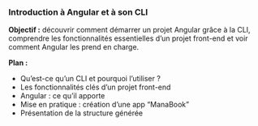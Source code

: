 ### Introduction à Angular et à son CLI

**Objectif :** découvrir comment démarrer un projet Angular grâce à la CLI, 
comprendre les fonctionnalités essentielles d’un projet front-end et voir comment Angular les prend en charge.

**Plan :**
- Qu’est-ce qu’un CLI et pourquoi l’utiliser ?
- Les fonctionnalités clés d’un projet front-end
- Angular : ce qu’il apporte
- Mise en pratique : création d’une app “ManaBook”
- Présentation de la structure générée
